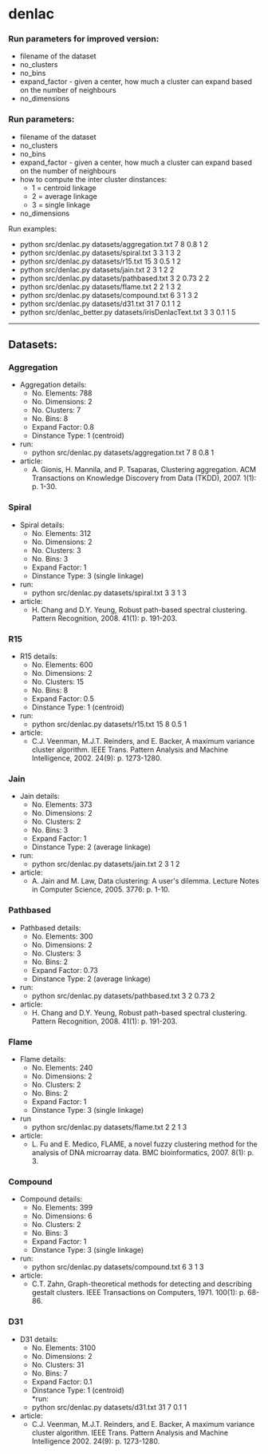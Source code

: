 # denlac

### Run parameters for improved version:
* filename of the dataset
* no_clusters
* no_bins
* expand_factor - given a center, how much a cluster can expand based on the number of neighbours
* no_dimensions

### Run parameters:
* filename of the dataset
* no_clusters
* no_bins
* expand_factor - given a center, how much a cluster can expand based on the number of neighbours
* how to compute the inter cluster dinstances:
	* 1 = centroid linkage
	* 2 = average linkage
	* 3 = single linkage
* no_dimensions

Run examples: 
* python src/denlac.py datasets/aggregation.txt 7 8 0.8 1 2
* python src/denlac.py datasets/spiral.txt 3 3 1 3 2
* python src/denlac.py datasets/r15.txt 15 3 0.5 1 2
* python src/denlac.py datasets/jain.txt 2 3 1 2 2
* python src/denlac.py datasets/pathbased.txt 3 2 0.73 2 2
* python src/denlac.py datasets/flame.txt 2 2 1 3 2
* python src/denlac.py datasets/compound.txt 6 3 1 3 2
* python src/denlac.py datasets/d31.txt 31 7 0.1 1 2
* python src/denlac_better.py datasets/irisDenlacText.txt 3 3 0.1 1 5
-------------------------------------------------------------------------------------------------

## Datasets:

### Aggregation
* Aggregation details: 
	* No. Elements: 788
	* No. Dimensions: 2
	* No. Clusters: 7
	* No. Bins: 8
	* Expand Factor: 0.8 
	* Dinstance Type: 1 (centroid)
* run:
	* python src/denlac.py datasets/aggregation.txt 7 8 0.8 1
* article:
	* A. Gionis, H. Mannila, and P. Tsaparas, Clustering aggregation. ACM Transactions on Knowledge Discovery from Data (TKDD), 2007. 1(1): p. 1-30.

### Spiral
* Spiral details: 
	* No. Elements: 312
	* No. Dimensions: 2
	* No. Clusters: 3
	* No. Bins: 3
	* Expand Factor: 1
	* Dinstance Type: 3 (single linkage)
* run:
	* python src/denlac.py datasets/spiral.txt 3 3 1 3
* article:
	* H. Chang and D.Y. Yeung, Robust path-based spectral clustering. Pattern Recognition, 2008. 41(1): p. 191-203. 

### R15
* R15 details: 
	* No. Elements: 600
	* No. Dimensions: 2
	* No. Clusters: 15
	* No. Bins: 8
	* Expand Factor: 0.5
	* Dinstance Type: 1 (centroid)
* run:
	* python src/denlac.py datasets/r15.txt 15 8 0.5 1
* article:
	* C.J. Veenman, M.J.T. Reinders, and E. Backer, A maximum variance cluster algorithm. IEEE Trans. Pattern Analysis and Machine Intelligence, 2002. 24(9): p. 1273-1280. 

### Jain
* Jain details: 
	* No. Elements: 373
	* No. Dimensions: 2
	* No. Clusters: 2
	* No. Bins: 3
	* Expand Factor: 1
	* Dinstance Type: 2 (average linkage)
* run:
	* python src/denlac.py datasets/jain.txt 2 3 1 2
* article:
	* A. Jain and M. Law, Data clustering: A user's dilemma. Lecture Notes in Computer Science, 2005. 3776: p. 1-10. 

### Pathbased
* Pathbased details: 
	* No. Elements: 300
	* No. Dimensions: 2
	* No. Clusters: 3
	* No. Bins: 2
	* Expand Factor: 0.73
	* Dinstance Type: 2 (average linkage)
* run:
	* python src/denlac.py datasets/pathbased.txt 3 2 0.73 2
* article:
	* H. Chang and D.Y. Yeung, Robust path-based spectral clustering. Pattern Recognition, 2008. 41(1): p. 191-203. 

### Flame
* Flame details:
	* No. Elements: 240
	* No. Dimensions: 2
	* No. Clusters: 2
	* No. Bins: 2
	* Expand Factor: 1
	* Dinstance Type: 3 (single linkage)
* run
	* python src/denlac.py datasets/flame.txt 2 2 1 3
* article:
	* L. Fu and E. Medico, FLAME, a novel fuzzy clustering method for the analysis of DNA microarray data. BMC bioinformatics, 2007. 8(1): p. 3. 

### Compound
* Compound details:
	* No. Elements: 399
	* No. Dimensions: 6
	* No. Clusters: 2
	* No. Bins: 3
	* Expand Factor: 1
	* Dinstance Type: 3 (single linkage)
* run:
	* python src/denlac.py datasets/compound.txt 6 3 1 3
* article:
	* C.T. Zahn, Graph-theoretical methods for detecting and describing gestalt clusters. IEEE Transactions on Computers, 1971. 100(1): p. 68-86. 

### D31
* D31 details:
	* No. Elements: 3100
	* No. Dimensions: 2
	* No. Clusters: 31
	* No. Bins: 7
	* Expand Factor: 0.1
	* Dinstance Type: 1 (centroid)	
*run:
	* python src/denlac.py datasets/d31.txt 31 7 0.1 1
* article:
	* C.J. Veenman, M.J.T. Reinders, and E. Backer, A maximum variance cluster algorithm. IEEE Trans. Pattern Analysis and Machine Intelligence 2002. 24(9): p. 1273-1280.
